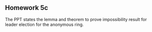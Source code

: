 ## Homework 5c

The PPT states the lemma and theorem to prove impossibility result for leader election for the anonymous ring.
